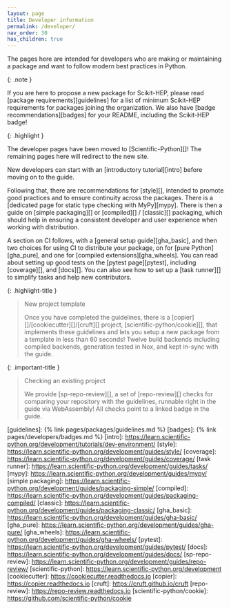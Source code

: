 ```yaml
---
layout: page
title: Developer information
permalink: /developer/
nav_order: 30
has_children: true
---
```


The pages here are intended for developers who are making or maintaining a
package and want to follow modern best practices in Python.

{: .note }

If you are here to propose a new package for Scikit-HEP, please read [package
requirements][guidelines] for a list of minimum Scikit-HEP requirements for
packages joining the organization. We also have [badge recommendations][badges]
for your README, including the Scikit-HEP badge!

{: .highlight }

The developer pages have been moved to [Scientific-Python][]! The remaining
pages here will redirect to the new site.

New developers can start with an [introductory tutorial][intro] before moving
on to the guide.

Following that, there are recommendations for [style][], intended to promote
good practices and to ensure continuity across the packages. There is a
[dedicated page for static type checking with MyPy][mypy]. There is then a guide on
[simple packaging][] or [compiled][] / [classic][] packaging, which should help
in ensuring a consistent developer and user experience when working with distribution.

A section on CI follows, with a [general setup guide][gha_basic], and then two
choices for using CI to distribute your package, on for [pure
Python][gha_pure], and one for [compiled extensions][gha_wheels]. You can read
about setting up good tests on the [pytest page][pytest], including
[coverage][], and [docs][]. You can also see how to set up a [task runner][] to
simplify tasks and help new contributors.

{: .highlight-title }

> New project template
>
> Once you have completed the guidelines, there is a
> [copier][]/[cookiecutter][]/[cruft][] project, [scientific-python/cookie][],
> that implements these guidelines and lets you setup a new package from a
> template in less than 60 seconds! Twelve build backends including compiled
> backends, generation tested in Nox, and kept in-sync with the guide.

{: .important-title }

> Checking an existing project
>
> We provide [sp-repo-review][], a set of [repo-review][] checks for comparing
> your repository with the guidelines, runnable right in the guide via
> WebAssembly! All checks point to a linked badge in the guide.

[guidelines]: {% link pages/packages/guidelines.md %}
[badges]: {% link pages/developers/badges.md %}
[intro]: https://learn.scientific-python.org/development/tutorials/dev-environment/
[style]: https://learn.scientific-python.org/development/guides/style/
[coverage]: https://learn.scientific-python.org/development/guides/coverage/
[task runner]: https://learn.scientific-python.org/development/guides/tasks/
[mypy]: https://learn.scientific-python.org/development/guides/mypy/
[simple packaging]: https://learn.scientific-python.org/development/guides/packaging-simple/
[compiled]: https://learn.scientific-python.org/development/guides/packaging-compiled/
[classic]: https://learn.scientific-python.org/development/guides/packaging-classic/
[gha_basic]: https://learn.scientific-python.org/development/guides/gha-basic/
[gha_pure]: https://learn.scientific-python.org/development/guides/gha-pure/
[gha_wheels]: https://learn.scientific-python.org/development/guides/gha-wheels/
[pytest]: https://learn.scientific-python.org/development/guides/pytest/
[docs]: https://learn.scientific-python.org/development/guides/docs/
[sp-repo-review]: https://learn.scientific-python.org/development/guides/repo-review/
[scientific-python]: https://learn.scientific-python.org/development
[cookiecutter]: https://cookiecutter.readthedocs.io
[copier]: https://copier.readthedocs.io
[cruft]: https://cruft.github.io/cruft
[repo-review]: https://repo-review.readthedocs.io
[scientific-python/cookie]: https://github.com/scientific-python/cookie
